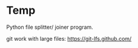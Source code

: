 # Temp

Python file splitter/ joiner program.

git work with large files: https://git-lfs.github.com/
